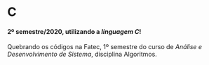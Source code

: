 # C    

#### 2º semestre/2020, utilizando a *linguagem C*!    

Quebrando os códigos na Fatec, 1º semestre do curso de *Análise e Desenvolvimento de Sistema*, disciplina Algoritmos.

